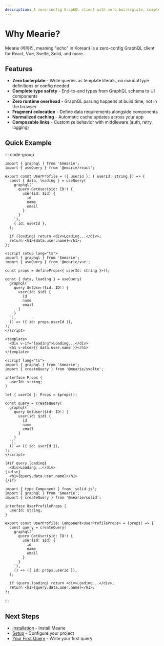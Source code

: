 ```yaml
---
description: A zero-config GraphQL client with zero boilerplate, complete type safety, and zero runtime overhead. Learn why Mearie is different and see quick examples.
---
```


# Why Mearie?

Mearie (메아리, meaning "echo" in Korean) is a zero-config GraphQL client for React, Vue, Svelte, Solid, and more.

## Features

- **Zero boilerplate** - Write queries as template literals, no manual type definitions or config needed
- **Complete type safety** - End-to-end types from GraphQL schema to UI components
- **Zero runtime overhead** - GraphQL parsing happens at build time, not in the browser
- **Fragment colocation** - Define data requirements alongside components
- **Normalized caching** - Automatic cache updates across your app
- **Composable links** - Customize behavior with middleware (auth, retry, logging)

## Quick Example

::: code-group

```tsx [React]
import { graphql } from '$mearie';
import { useQuery } from '@mearie/react';

export const UserProfile = ({ userId }: { userId: string }) => {
  const { data, loading } = useQuery(
    graphql(`
      query GetUser($id: ID!) {
        user(id: $id) {
          id
          name
          email
        }
      }
    `),
    { id: userId },
  );

  if (loading) return <div>Loading...</div>;
  return <h1>{data.user.name}</h1>;
};
```

```vue [Vue]
<script setup lang="ts">
import { graphql } from '$mearie';
import { useQuery } from '@mearie/vue';

const props = defineProps<{ userId: string }>();

const { data, loading } = useQuery(
  graphql(`
    query GetUser($id: ID!) {
      user(id: $id) {
        id
        name
        email
      }
    }
  `),
  () => ({ id: props.userId }),
);
</script>

<template>
  <div v-if="loading">Loading...</div>
  <h1 v-else>{{ data.user.name }}</h1>
</template>
```

```svelte [Svelte]
<script lang="ts">
import { graphql } from '$mearie';
import { createQuery } from '@mearie/svelte';

interface Props {
  userId: string;
}

let { userId }: Props = $props();

const query = createQuery(
  graphql(`
    query GetUser($id: ID!) {
      user(id: $id) {
        id
        name
        email
      }
    }
  `),
  () => ({ id: userId }),
);
</script>

{#if query.loading}
  <div>Loading...</div>
{:else}
  <h1>{query.data.user.name}</h1>
{/if}
```

```tsx [Solid]
import { type Component } from 'solid-js';
import { graphql } from '$mearie';
import { createQuery } from '@mearie/solid';

interface UserProfileProps {
  userId: string;
}

export const UserProfile: Component<UserProfileProps> = (props) => {
  const query = createQuery(
    graphql(`
      query GetUser($id: ID!) {
        user(id: $id) {
          id
          name
          email
        }
      }
    `),
    () => ({ id: props.userId }),
  );

  if (query.loading) return <div>Loading...</div>;
  return <h1>{query.data.user.name}</h1>;
};
```

:::

## Next Steps

- [Installation](/getting-started/installation) - Install Mearie
- [Setup](/getting-started/setup) - Configure your project
- [Your First Query](/getting-started/your-first-query) - Write your first query
